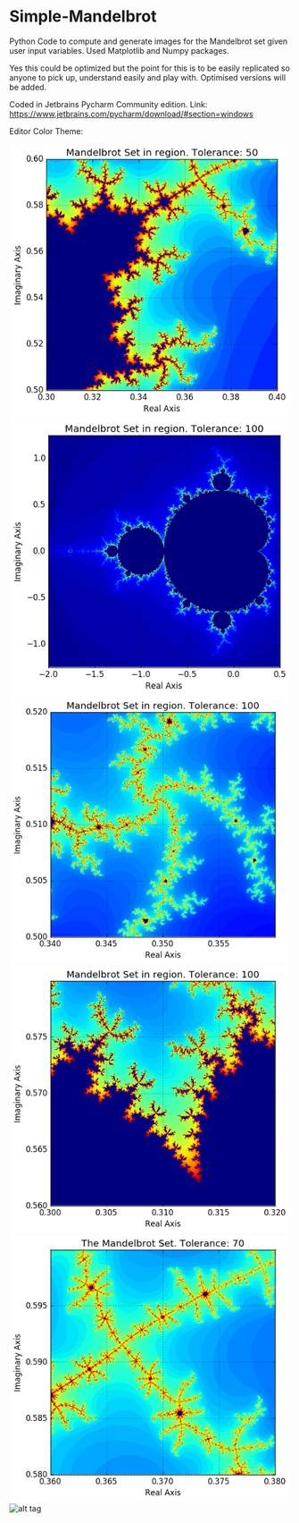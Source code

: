 # Simple-Mandelbrot

Python Code to compute and generate images for the Mandelbrot set given user input variables. Used Matplotlib and Numpy packages.

Yes this could be optimized but the point for this is to be easily replicated so anyone to pick up, understand easily and play with. Optimised versions will be added.

Coded in Jetbrains Pycharm Community edition. Link: https://www.jetbrains.com/pycharm/download/#section=windows

Editor Color Theme:

![alt tag](https://raw.githubusercontent.com/crowgers/Simple-Mandelbrot/master/Images/MandelBrot.png)
![alt tag](https://raw.githubusercontent.com/crowgers/Simple-Mandelbrot/master/Images/MandelBrot1.png)
![alt tag](https://raw.githubusercontent.com/crowgers/Simple-Mandelbrot/master/Images/MandelBrot2.png)
![alt tag](https://raw.githubusercontent.com/crowgers/Simple-Mandelbrot/master/Images/MandelBrot3.png)
![alt tag](https://raw.githubusercontent.com/crowgers/Simple-Mandelbrot/master/Images/MandelBrot4.png)
![alt tag](https://raw.githubusercontent.com/crowgers/Simple-Mandelbrot/master/Images/MandelBrot5.png)
